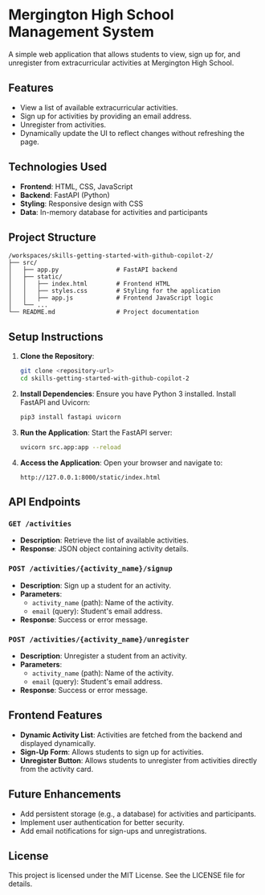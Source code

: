 # Mergington High School Management System

A simple web application that allows students to view, sign up for, and unregister from extracurricular activities at Mergington High School.

## Features

- View a list of available extracurricular activities.
- Sign up for activities by providing an email address.
- Unregister from activities.
- Dynamically update the UI to reflect changes without refreshing the page.

## Technologies Used

- **Frontend**: HTML, CSS, JavaScript
- **Backend**: FastAPI (Python)
- **Styling**: Responsive design with CSS
- **Data**: In-memory database for activities and participants

## Project Structure

```
/workspaces/skills-getting-started-with-github-copilot-2/
├── src/
│   ├── app.py                # FastAPI backend
│   ├── static/
│   │   ├── index.html        # Frontend HTML
│   │   ├── styles.css        # Styling for the application
│   │   ├── app.js            # Frontend JavaScript logic
│   └── ...
└── README.md                 # Project documentation
```

## Setup Instructions

1. **Clone the Repository**:
   ```bash
   git clone <repository-url>
   cd skills-getting-started-with-github-copilot-2
   ```

2. **Install Dependencies**:
   Ensure you have Python 3 installed. Install FastAPI and Uvicorn:
   ```bash
   pip3 install fastapi uvicorn
   ```

3. **Run the Application**:
   Start the FastAPI server:
   ```bash
   uvicorn src.app:app --reload
   ```

4. **Access the Application**:
   Open your browser and navigate to:
   ```
   http://127.0.0.1:8000/static/index.html
   ```

## API Endpoints

### `GET /activities`
- **Description**: Retrieve the list of available activities.
- **Response**: JSON object containing activity details.

### `POST /activities/{activity_name}/signup`
- **Description**: Sign up a student for an activity.
- **Parameters**:
  - `activity_name` (path): Name of the activity.
  - `email` (query): Student's email address.
- **Response**: Success or error message.

### `POST /activities/{activity_name}/unregister`
- **Description**: Unregister a student from an activity.
- **Parameters**:
  - `activity_name` (path): Name of the activity.
  - `email` (query): Student's email address.
- **Response**: Success or error message.

## Frontend Features

- **Dynamic Activity List**: Activities are fetched from the backend and displayed dynamically.
- **Sign-Up Form**: Allows students to sign up for activities.
- **Unregister Button**: Allows students to unregister from activities directly from the activity card.

## Future Enhancements

- Add persistent storage (e.g., a database) for activities and participants.
- Implement user authentication for better security.
- Add email notifications for sign-ups and unregistrations.

## License

This project is licensed under the MIT License. See the LICENSE file for details.

